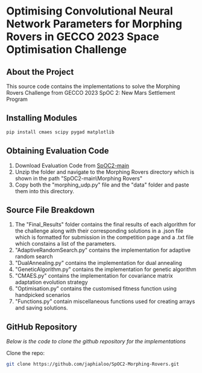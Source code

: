 # Optimising Convolutional Neural Network Parameters for Morphing Rovers in GECCO 2023 Space Optimisation Challenge

## About the Project
This source code contains the implementations to solve the Morphing Rovers Challenge from GECCO 2023 SpOC 2: New Mars Settlement Program


## Installing Modules
```sh 
pip install cmaes scipy pygad matplotlib
```


## Obtaining Evaluation Code
1. Download Evaluation Code from [SpOC2-main](https://github.com/esa/SpOC2/archive/refs/heads/main.zip)
2. Unzip the folder and navigate to the Morphing Rovers directory which is shown in the path "SpOC2-main\Morphing Rovers" 
3. Copy both the "morphing_udp.py" file and the "data" folder and paste them into this directory.

## Source File Breakdown
1. The "Final_Results" folder contains the final results of each algorithm for the challenge along with their corresponding solutions in a .json file which is formatted for submission in the competition page and a .txt file which constains a list of the parameters. 
2. "AdaptiveRandomSearch.py" contains the implementation for adaptive random search 
3. "DualAnnealing.py" contains the implementation for dual annealing
4. "GeneticAlgorithm.py" contains the implementation for genetic algorithm
5. "CMAES.py" contains the implementation for covariance matrix adaptation evolution strategy
6. "Optimisation.py" contains the customised fitness function using handpicked scenarios
7. "Functions.py" contain miscellaneous functions used for creating arrays and saving solutions. 

## GitHub Repository
_Below is the code to clone the github repository for the implementations_

Clone the repo:
```sh
git clone https://github.com/japhialoo/SpOC2-Morphing-Rovers.git
```